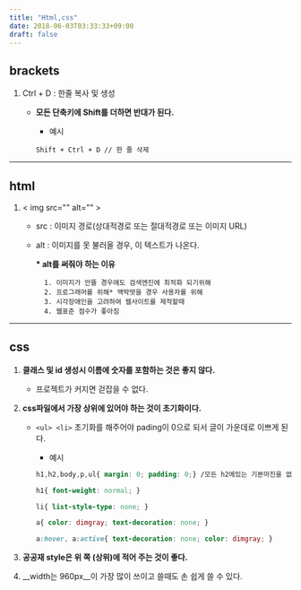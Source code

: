 ```yaml
---
title: "Html,css"
date: 2018-06-03T03:33:33+09:00
draft: false
---
```


## brackets

1. Ctrl + D : 한줄 복사 및 생성
    * __모든 단축키에 Shift를 더하면 반대가 된다.__
        
        * 예시
        ```
        Shift + Ctrl + D // 한 줄 삭제 
        ```


***
## html
1. < img src="" alt="" >

    * src : 이미지 경로(상대적경로 또는 절대적경로 또는 이미지 URL) 

    * alt : 이미지를 못 불러올 경우, 이 텍스트가 나온다. 
        
        __* alt를 써줘야 하는 이유__

            1. 이미지가 안뜰 경우에도 검색엔진에 최적화 되기위해
            2. 프로그래머를 위해* 액박떳을 경우 사용자를 위해
            3. 시각장애인을 고려하여 웹사이트를 제작할때
            4. 웹표준 점수가 좋아짐
      
***

## css
1. __클래스 및 id 생성시 이름에 숫자를 포함하는 것은 좋지 않다.__
    
    * 프로젝트가 커지면 걷잡을 수 없다.

2. __css파일에서 가장 상위에 있어야 하는 것이 초기화이다.__

    * ```<ul> <li>``` 초기화를 해주어야 pading이 0으로 되서 글이 가운데로 이쁘게 된다.
        
        * 예시 

        ```css
        h1,h2,body,p,ul{ margin: 0; padding: 0;} /모든 h2에있는 기본마진을 없애겟다/

        h1{ font-weight: normal; }

        li{ list-style-type: none; }

        a{ color: dimgray; text-decoration: none; }
        
        a:hover, a:active{ text-decoration: none; color: dimgray; }
        ```

3. __공공재 style은 위 쪽 (상위)에 적어 주는 것이 좋다.__

4. __width는 960px__이 가장 많이 쓰이고 쓸때도 손 쉽게 쓸 수 있다.
